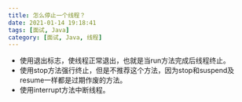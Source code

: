 ```yaml
---
title: 怎么停止一个线程？
date: 2021-01-14 19:18:41
tags: [面试, Java]
category: [面试, Java, 线程]
---
```


* 使用退出标志，使线程正常退出，也就是当run方法完成后线程终止。
* 使用stop方法强行终止，但是不推荐这个方法，因为stop和suspend及resume一样都是过期作废的方法。
* 使用interrupt方法中断线程。
